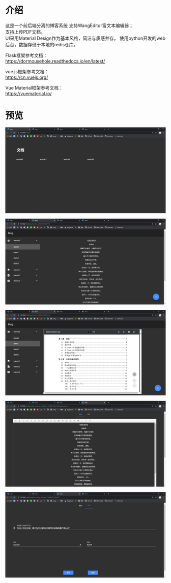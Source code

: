 # 介绍
这是一个前后端分离的博客系统
支持WangEditor富文本编辑器；  
支持上传PDF文档。  
UI采用Material Design作为基本风格，简洁与质感并存。
使用python开发的web后台，数据存储于本地的redis仓库。  

Flask框架参考文档：  
https://dormousehole.readthedocs.io/en/latest/   

vue.js框架参考文档：  
https://cn.vuejs.org/

Vue Material框架参考文档：  
https://vuematerial.io/

# 预览
![preview](doc/Preview0.png)

![preview](doc/Preview1.png)

![preview](doc/Preview2.png)

![preview](doc/Preview3.png)

![preview](doc/Preview4.png)

